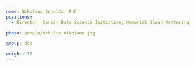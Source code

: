 ```yaml
---
name: Nikolaus Schultz, PhD
positions:
  - Director, Cancer Data Science Initiative, Memorial Sloan Kettering Cancer Center

photo: people/schultz-nikolaus.jpg

group: dcc

weight: 10
---
```

